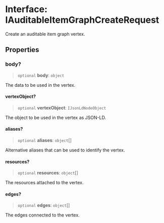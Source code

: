 # Interface: IAuditableItemGraphCreateRequest

Create an auditable item graph vertex.

## Properties

### body?

> `optional` **body**: `object`

The data to be used in the vertex.

#### vertexObject?

> `optional` **vertexObject**: `IJsonLdNodeObject`

The object to be used in the vertex as JSON-LD.

#### aliases?

> `optional` **aliases**: `object`[]

Alternative aliases that can be used to identify the vertex.

#### resources?

> `optional` **resources**: `object`[]

The resources attached to the vertex.

#### edges?

> `optional` **edges**: `object`[]

The edges connected to the vertex.
